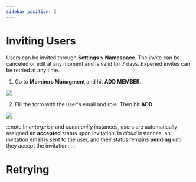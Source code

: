 ```yaml
---
sidebar_position: 2
---
```


# Inviting Users

Users can be invited through **Settings > Namespace**. The invite can be
canceled or edit at any moment and is valid for 7 days. Experied invites can be
retried at any time.

1. Go to **Members Managment** and hit **ADD MEMBER**.

![](/img/members-managment.png)

2. Fill the form with the user's email and role. Then hit **ADD**.

![](/img/members-add.png)

:::note
In *enterprise* and *community* instances, users are automatically assigned an
**accepted** status upon invitation. In *cloud* instances, an invitation email
is sent to the user, and their status remains **pending** until they accept the
invitation.
:::

# Retrying
